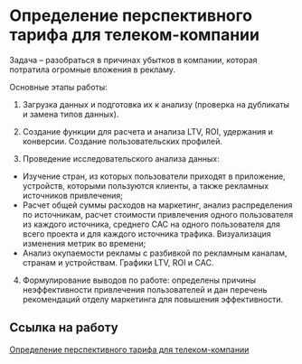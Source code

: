 # Определение перспективного тарифа для телеком-компании

Задача –  разобраться в причинах убытков в компании, которая потратила огромные вложения в рекламу.

Основные этапы работы:

1.	Загрузка данных и подготовка их к анализу (проверка на дубликаты и замена типов данных).

2.	Создание функции для расчета и анализа LTV, ROI, удержания и конверсии. Создание пользовательских профилей.

3.	Проведение исследовательского анализа данных:

- Изучение стран, из которых пользователи приходят в приложение, устройств, которыми пользуются клиенты, а также рекламных источников привлечения;
- Расчет общей суммы расходов на маркетинг, анализ распределения по источникам, расчет стоимости привлечения одного пользователя из каждого источника, среднего CAC на одного пользователя для всего проекта и для каждого источника трафика. Визуализация изменения метрик во времени;
- Анализ окупаемости рекламы с разбивкой по рекламным каналам, странам и устройствам. Графики LTV, ROI и CAC. 

4.	Формулирование выводов по работе: определены причины неэффективности привлечения пользователей и дан перечень рекомендаций отделу маркетинга для повышения эффективности.

## Ссылка на работу
[Определение перспективного тарифа для телеком-компании](https://github.com/Veronikask/Yandex-Practikum/blob/91d4e617b76b8651f8177782021748c112b1b60c/%D0%9F%D1%80%D0%BE%D0%B5%D0%BA%D1%82%2010:%20%D0%9E%D0%BF%D1%80%D0%B5%D0%B4%D0%B5%D0%BB%D0%B5%D0%BD%D0%B8%D0%B5%20%D0%BF%D0%B5%D1%80%D1%81%D0%BF%D0%B5%D0%BA%D1%82%D0%B8%D0%B2%D0%BD%D0%BE%D0%B3%D0%BE%20%D1%82%D0%B0%D1%80%D0%B8%D1%84%D0%B0%20%D0%B4%D0%BB%D1%8F%20%D1%82%D0%B5%D0%BB%D0%B5%D0%BA%D0%BE%D0%BC-%D0%BA%D0%BE%D0%BC%D0%BF%D0%B0%D0%BD%D0%B8%D0%B8/%D0%9E%D0%BF%D1%80%D0%B5%D0%B4%D0%B5%D0%BB%D0%B5%D0%BD%D0%B8%D0%B5%20%D0%BF%D0%B5%D1%80%D1%81%D0%BF%D0%B5%D0%BA%D1%82%D0%B8%D0%B2%D0%BD%D0%BE%D0%B3%D0%BE%20%D1%82%D0%B0%D1%80%D0%B8%D1%84%D0%B0%20%D0%B4%D0%BB%D1%8F%20%D1%82%D0%B5%D0%BB%D0%B5%D0%BA%D0%BE%D0%BC-%D0%BA%D0%BE%D0%BC%D0%BF%D0%B0%D0%BD%D0%B8%D0%B8.ipynb)
